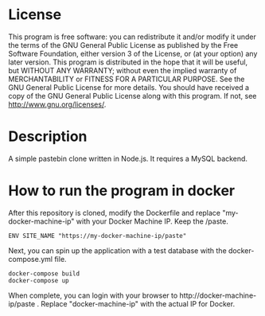 # License
This program is free software: you can redistribute it and/or modify it under the terms of the GNU General Public License as published by the Free Software Foundation, either version 3 of the License, or (at your option) any later version. This program is distributed in the hope that it will be useful, but WITHOUT ANY WARRANTY; without even the implied warranty of MERCHANTABILITY or FITNESS FOR A PARTICULAR PURPOSE. See the GNU General Public License for more details. You should have received a copy of the GNU General Public License along with this program. If not, see <http://www.gnu.org/licenses/>.

# Description 
A simple pastebin clone written in Node.js. It requires a MySQL backend. 

# How to run the program in docker

After this repository is cloned, modify the Dockerfile and replace "my-docker-machine-ip" with your Docker Machine IP. Keep the /paste.
```
ENV SITE_NAME "https://my-docker-machine-ip/paste"
```
Next, you can spin up the application with a test database with the docker-compose.yml file.

```
docker-compose build
docker-compose up
```
When complete, you can login with your browser to http://docker-machine-ip/paste . Replace "docker-machine-ip" with the actual IP for Docker.

